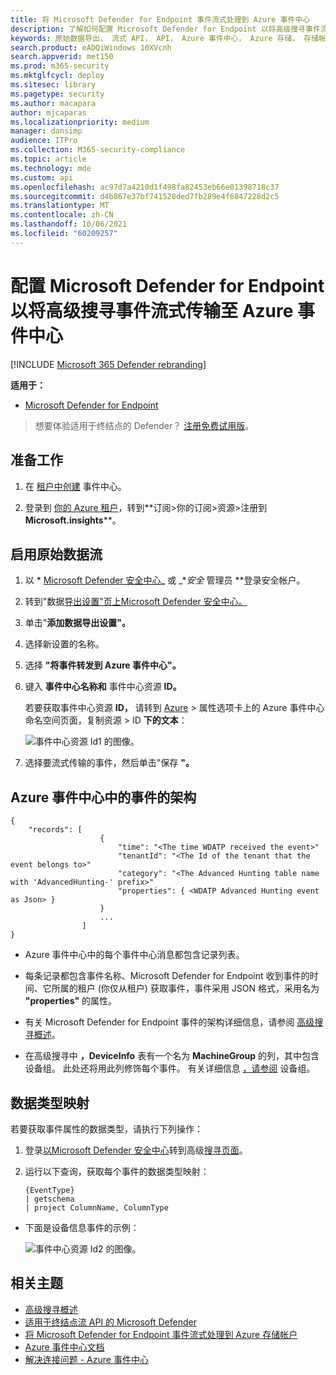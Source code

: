 ```yaml
---
title: 将 Microsoft Defender for Endpoint 事件流式处理到 Azure 事件中心
description: 了解如何配置 Microsoft Defender for Endpoint 以将高级搜寻事件流式处理到事件中心。
keywords: 原始数据导出， 流式 API， API， Azure 事件中心， Azure 存储， 存储帐户， 高级搜寻， 原始数据共享
search.product: eADQiWindows 10XVcnh
search.appverid: met150
ms.prod: m365-security
ms.mktglfcycl: deploy
ms.sitesec: library
ms.pagetype: security
ms.author: macapara
author: mjcaparas
ms.localizationpriority: medium
manager: dansimp
audience: ITPro
ms.collection: M365-security-compliance
ms.topic: article
ms.technology: mde
ms.custom: api
ms.openlocfilehash: ac97d7a4210d1f498fa82453eb66e01398718c37
ms.sourcegitcommit: d4b867e37bf741528ded7fb289e4f6847228d2c5
ms.translationtype: MT
ms.contentlocale: zh-CN
ms.lasthandoff: 10/06/2021
ms.locfileid: "60209257"
---
```

# <a name="configure-microsoft-defender-for-endpoint-to-stream-advanced-hunting-events-to-your-azure-event-hubs"></a>配置 Microsoft Defender for Endpoint 以将高级搜寻事件流式传输至 Azure 事件中心

[!INCLUDE [Microsoft 365 Defender rebranding](../../includes/microsoft-defender.md)]


**适用于：**

- [Microsoft Defender for Endpoint](https://go.microsoft.com/fwlink/?linkid=2154037)

> 想要体验适用于终结点的 Defender？ [注册免费试用版](https://signup.microsoft.com/create-account/signup?products=7f379fee-c4f9-4278-b0a1-e4c8c2fcdf7e&ru=https://aka.ms/MDEp2OpenTrial?ocid=docs-wdatp-configuresiem-abovefoldlink)。

## <a name="before-you-begin"></a>准备工作

1. 在 [租户中创建](/azure/event-hubs/) 事件中心。

2. 登录到 [你的 Azure 租户](https://ms.portal.azure.com/)，转到**订阅>你的订阅>资源>注册到 **Microsoft.insights****。

## <a name="enable-raw-data-streaming"></a>启用原始数据流

1. 以 * [Microsoft Defender 安全中心](https://securitycenter.windows.com)**_** 或 _*_安全_ 管理员 **登录安全帐户。

2. 转到"数据[导出设置"页上Microsoft Defender 安全中心。](https://securitycenter.windows.com/interoperability/dataexport)

3. 单击"**添加数据导出设置"。**

4. 选择新设置的名称。

5. 选择 **"将事件转发到 Azure 事件中心"。**

6. 键入 **事件中心名称和** 事件中心资源 **ID。**

   若要获取事件中心资源 **ID，** 请转到 [Azure](https://ms.portal.azure.com/) > 属性选项卡上的 Azure 事件中心命名空间页面，复制资源 \> ID **下的文本**：

   ![事件中心资源 Id1 的图像。](images/event-hub-resource-id.png)

7. 选择要流式传输的事件，然后单击"保存 **"。**

## <a name="the-schema-of-the-events-in-azure-event-hubs"></a>Azure 事件中心中的事件的架构

```text
{
    "records": [
                    {
                        "time": "<The time WDATP received the event>"
                        "tenantId": "<The Id of the tenant that the event belongs to>"
                        "category": "<The Advanced Hunting table name with 'AdvancedHunting-' prefix>"
                        "properties": { <WDATP Advanced Hunting event as Json> }
                    }
                    ...
                ]
}
```

- Azure 事件中心中的每个事件中心消息都包含记录列表。

- 每条记录都包含事件名称、Microsoft Defender for Endpoint 收到事件的时间、它所属的租户 (你仅从租户) 获取事件，事件采用 JSON 格式，采用名为 **"properties"** 的属性。

- 有关 Microsoft Defender for Endpoint 事件的架构详细信息，请参阅 [高级搜寻概述](advanced-hunting-overview.md)。

- 在高级搜寻中 **，DeviceInfo** 表有一个名为 **MachineGroup** 的列，其中包含设备组。 此处还将用此列修饰每个事件。 有关详细信息 [，请参阅](machine-groups.md) 设备组。

## <a name="data-types-mapping"></a>数据类型映射

若要获取事件属性的数据类型，请执行下列操作：

1. 登录[以Microsoft Defender 安全中心](https://securitycenter.windows.com)转到高级[搜寻页面](https://securitycenter.windows.com/hunting-package)。

2. 运行以下查询，获取每个事件的数据类型映射：

   ```text
   {EventType}
   | getschema
   | project ColumnName, ColumnType 
   ```

- 下面是设备信息事件的示例：

  ![事件中心资源 Id2 的图像。](images/machine-info-datatype-example.png)

## <a name="related-topics"></a>相关主题

- [高级搜寻概述](advanced-hunting-overview.md)
- [适用于终结点流 API 的 Microsoft Defender](raw-data-export.md)
- [将 Microsoft Defender for Endpoint 事件流式处理到 Azure 存储帐户](raw-data-export-storage.md)
- [Azure 事件中心文档](/azure/event-hubs/)
- [解决连接问题 - Azure 事件中心](/azure/event-hubs/troubleshooting-guide)
